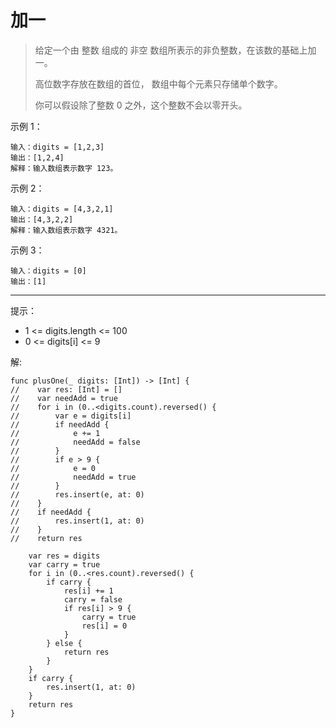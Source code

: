
# 加一

> 给定一个由 整数 组成的 非空 数组所表示的非负整数，在该数的基础上加一。
> 
> 高位数字存放在数组的首位， 数组中每个元素只存储单个数字。
> 
> 你可以假设除了整数 0 之外，这个整数不会以零开头。


示例 1：
```
输入：digits = [1,2,3]
输出：[1,2,4]
解释：输入数组表示数字 123。
```
示例 2：
```
输入：digits = [4,3,2,1]
输出：[4,3,2,2]
解释：输入数组表示数字 4321。
```
示例 3：
```
输入：digits = [0]
输出：[1]
```

---

提示：

* 1 <= digits.length <= 100
* 0 <= digits[i] <= 9




解:
```
func plusOne(_ digits: [Int]) -> [Int] {
//    var res: [Int] = []
//    var needAdd = true
//    for i in (0..<digits.count).reversed() {
//        var e = digits[i]
//        if needAdd {
//            e += 1
//            needAdd = false
//        }
//        if e > 9 {
//            e = 0
//            needAdd = true
//        }
//        res.insert(e, at: 0)
//    }
//    if needAdd {
//        res.insert(1, at: 0)
//    }
//    return res
    
    var res = digits
    var carry = true
    for i in (0..<res.count).reversed() {
        if carry {
            res[i] += 1
            carry = false
            if res[i] > 9 {
                carry = true
                res[i] = 0
            }
        } else {
            return res
        }
    }
    if carry {
        res.insert(1, at: 0)
    }
    return res
}
```
